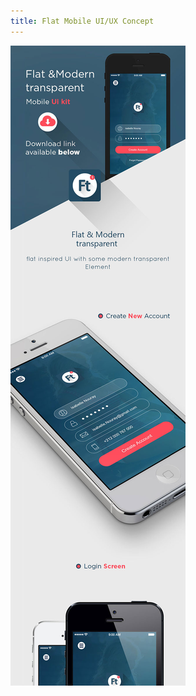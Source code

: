 ```yaml
---
title: Flat Mobile UI/UX Concept
---
```


![Flat Mobile UI/UX Concept](assets/img/work/proj-4/flatmobile-AyoubElred.jpg)